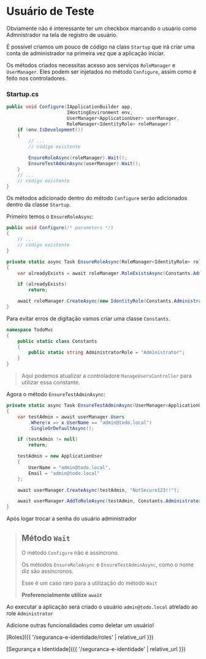 # Usuário de Teste

Obviamente não é interessante ter um checkbox  marcando o usuário como Admnistrador na tela de registro de usuário.

É possível criamos um pouco de código na class `Startup` que irá criar uma conta de administrador na primeira vez que a aplicação iniciar.

Os métodos criados necessitas acesso aos serviços `RoleManager` e `UserManager`. Eles podem ser injetados no método `Configure`, assim como é feito nos controladores.

### Startup.cs

```csharp
public void Configure(IApplicationBuilder app,
                      IHostingEnvironment env,
                      UserManager<ApplicationUser> userManager,
                      RoleManager<IdentityRole> roleManager)
    if (env.IsDevelopment())
    {
        // ...
        // código existente

        EnsureRoleAsync(roleManager).Wait();
        EnsureTestAdminAsync(userManager).Wait();
    }
    // ...
    // código existente
}
```

Os métodos adicionado dentro do método `Configure` serão adicionados dentro da classe `Startup`.

Primeiro temos o `EnsureRoleAsync`:

```csharp
public void Configure(/* parameters */)
{
    // ...
    // código existente
}

private static async Task EnsureRoleAsync(RoleManager<IdentityRole> roleManager)
{
    var alreadyExists = await roleManager.RoleExistsAsync(Constants.AdministratorRole);

    if (alreadyExists)
        return;

    await roleManager.CreateAsync(new IdentityRole(Constants.AdministratorRole));
}
```

Para evitar erros de digitação vamos criar uma classe `Constants`.

```csharp
namespace TodoMvc
{
    public static class Constants
    {
        public static string AdministratorRole = "Administrator";
    }
}
```

> Aqui podemos atualizar a controladore `ManageUsersController` para utilizar essa constante.

Agora o método `EnsureTestAdminAsync`:

```csharp
private static async Task EnsureTestAdminAsync(UserManager<ApplicationUser> userManager)
{
    var testAdmin = await userManager.Users
        .Where(x => x.UserName == "admin@todo.local")
        .SingleOrDefaultAsync();

    if (testAdmin != null)
        return;

    testAdmin = new ApplicationUser
    {
        UserName = "admin@todo.local",
        Email = "admin@todo.local"
    };

    await userManager.CreateAsync(testAdmin, "NotSecure123!!");

    await userManager.AddToRoleAsync(testAdmin, Constants.AdministratorRole);
}
```

Após logar trocar a senha do usuário administrador

> ## Método `Wait`
> 
> O método `Configure` não é assíncrono.
> 
> Os métodos `EnsureRoleAsync` e `EnsureTestAdminAsync`, como o nome diz são assíncronos.
>
> Esse é um caso raro para a utilização do método `Wait`
>
> **Preferencialmente utilize `await`**

Ao executar a aplicação será criado o usuário `admin@todo.local` atrelado ao role `Administrator`

Adicione outras funcionalidades como deletar um usuário!

[Roles]({{ '/seguranca-e-identidade/roles' | relative_url }})

[Segurança e Identidade]({{ '/seguranca-e-identidade' | relative_url }})

